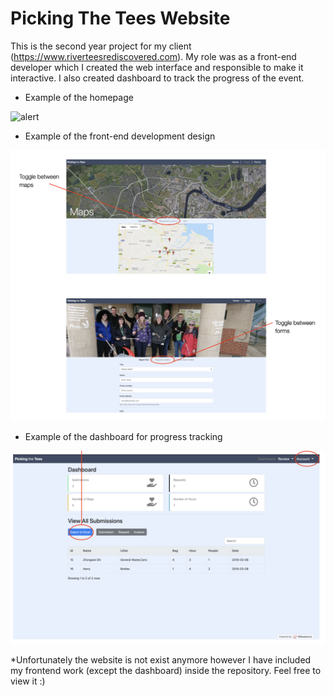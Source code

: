 # Picking The Tees Website

This is the second year project for my client (https://www.riverteesrediscovered.com). My role was as a front-end developer which I created the web interface and responsible to make it interactive. I also created dashboard to track the progress of the event.

* Example of the homepage

![alert](/pics/homepage.png)

* Example of the front-end development design

![alert](/pics/frontend.png)

* Example of the dashboard for progress tracking

![alert](/pics/dashboard.png)

*Unfortunately the website is not exist anymore however I have included my frontend work (except the dashboard) inside the repository. Feel free to view it :)

